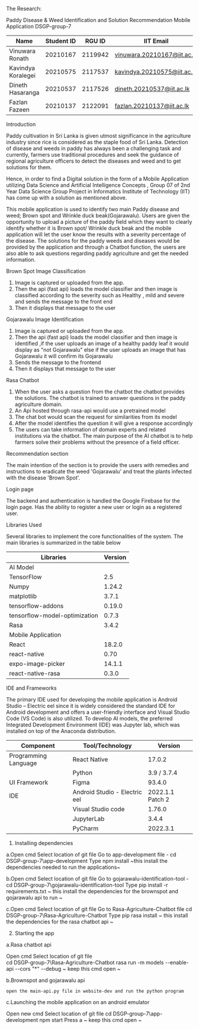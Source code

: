  The Research:
 
 Paddy Disease & Weed Identification and Solution Recommendation Mobile Application
 DSGP-group-7

|  Name |  Student ID | RGU ID | IIT Email | 
|---|---|---|---|
| Vinuwara Ronath | 20210167  | 2119942  |  vinuwara.20210167@iit.ac.lk |   
| Kavindya Koralegei | 20210575  | 2117537  |  kavindya.20210575@iit.ac.lk | 
| Dineth Hasaranga | 20210537  | 2117526  |  dineth.20210537@iit.ac.lk | 
| Fazlan Fazeen| 20210137  | 2122091  |  fazlan.20210137@iit.ac.lk | 

Introduction

Paddy cultivation in Sri Lanka is given utmost significance in the agriculture industry since rice is considered as the staple food of Sri Lanka. Detection of disease and weeds in paddy has always been a challenging task and currently, farmers use traditional procedures and seek the guidance of regional agriculture officers to detect the diseases and weed and to get solutions for them.

Hence, in order to find a Digital solution in the form of a Mobile Application utilizing Data Science and Artificial Intelligence Concepts , Group 07 of 2nd Year Data Science Group Project in Informatics Institute of Technology (IIT) has come up with a solution as mentioned above.

This mobile application is used to identify two main Paddy disease and weed; Brown spot and Wrinkle duck beak(Gojarawalu). Users are given the opportunity to upload a picture of the paddy field which they want to clearly identify whether it is Brown spot/ Wrinkle duck beak and the mobile application will let the user know the results with a severity percentage of the disease. 
The solutions for the paddy weeds and  diseases would be provided by the application and through a Chatbot function, the users are also able to ask questions regarding paddy agriculture and get the needed information. 

Brown Spot Image Classification

01. Image is captured or uploaded from the app.
02. Then the api (fast api) loads the model classifier and then image is classified according to the severity such as Healthy , mild and severe and sends the message to the front end
03. Then it displays that message to the user 

Gojarawalu Image Identification
 
01. Image is captured or uploaded from the app.
02. Then the api (fast api) loads the model classifier and then image is identified ,if the user uploads an image of a healthy paddy leaf it would display as "not Gojarawalu" else if the user uploads an image that has Gojarawalu it will confirm its Gojarawalu
03. Sends the message to the frontend
04. Then it displays that message to the user

Rasa Chatbot

01. When the user asks a question from the chatbot the chatbot provides the solutions. The chatbot is trained to answer questions in the paddy agriculture domain.
02. An Api hosted through rasa-api would use a pretrained model
02. The chat bot would scan the request for similarities from its model
03. After the model identifies the question it will give a response accordingly
04. The users can take information of domain experts and related institutions via the chatbot. The main purpose of the AI chatbot is to help farmers solve their problems without the presence of a field officer.  

Recommendation section

The main intention of the section is to provide the users with remedies and instructions to eradicate the weed 'Gojarawalu' and treat the plants infected with the disease 'Brown Spot'.

Login page

The backend and authentication is handled the Google Firebase for the login page. Has the ability to register a new user or login as a registered user.

Libraries Used

Several libraries to implement the core functionalities of the system. The main libraries is summarized in the table below

| Libraries                     | Version  |
| ----------------------------- | -------- |
|                  AI Model                |
| TensorFlow                    | 2.5      |
| Numpy                         | 1.24.2   |
| matplotlib                    |3.7.1     |
| tensorflow-addons             | 0.19.0   |
| tensorflow-model-optimization | 0.7.3    |
| Rasa                          | 3.4.2    |
|           Mobile Application             |
| React                         |18.2.0    |
| react-native                  | 0.70     |
| expo-image-picker             | 14.1.1   |
| react-native-rasa             | 0.3.0    |

IDE and Frameworks

The primary IDE used for developing the mobile application is Android Studio – Electric eel since it is widely considered the standard IDE for Android development and offers a user-friendly interface and Visual Studio Code (VS Code) is also utilized. To develop AI models, the preferred Integrated Development Environment (IDE) was Jupyter lab, which was installed on top of the Anaconda distribution.


| Component              | Tool/Technology               | Version          |
| ---------------------- | ----------------------------- | ---------------- |
| Programming Language   |React Native                   |17.0.2            |
|                        |Python                         |3.9 / 3.7.4       |
| UI Framework           |Figma                          |93.4.0            |
| IDE                    |Android Studio - Electric eel  |2022.1.1 Patch 2  |
|                        |Visual Studio code             |1.76.0            |
|                        |JupyterLab                     |3.4.4             |
|                        |PyCharm                        |2022.3.1          |


1. Installing dependencies 

 a.Open cmd 
   Select location of git file 
   Go to app-development file - cd DSGP-group-7\app-development 
   Type npm install ~this install the dependencies needed to run the applications~ 

 b.Open cmd
   Select location of git file 
   Go to gojarawalu-identification-tool - cd DSGP-group-7\gojarawalu-identification-tool
   Type pip install -r requirements.txt ~ this install the dependencies for the brownspot and gojarawalu api to run ~

 c.Open cmd 
   Select location of git file 
   Go to Rasa-Agriculture-Chatbot file cd DSGP-group-7\Rasa-Agriculture-Chatbot
   Type pip rasa install ~ this install the dependencies for the rasa chatbot api ~
 
2. Starting the app

  a.Rasa chatbot api

   Open cmd 
   Select location of git file   
   cd DSGP-group-7\Rasa-Agriculture-Chatbot
   rasa run -m models --enable-api --cors "*" --debug 
   ~ keep this cmd open ~

  b.Brownspot and gojarawalu api

    open the main-api.py file in website-dev and run the python program 

  c.Launching the mobile application on an android emulator

   Open new cmd
   Select location of git file
   cd DSGP-group-7\app-development
   npm start 
   Press a 
   ~ keep this cmd open ~
   
  
